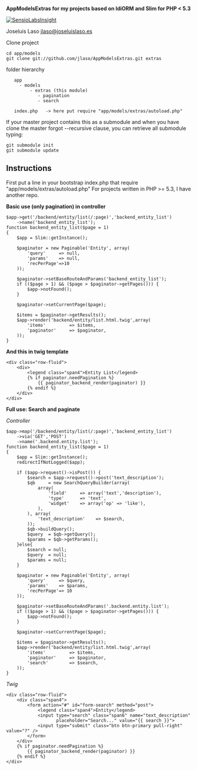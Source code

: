 **AppModelsExtras for my projects based on IdiORM and Slim for PHP < 5.3**

[![SensioLabsInsight](https://insight.sensiolabs.com/projects/0797a556-3b58-4057-a661-5d4e9d132dbf/big.png)](https://insight.sensiolabs.com/projects/0797a556-3b58-4057-a661-5d4e9d132dbf)

Joseluis Laso <jlaso@joseluislaso.es>

Clone project
```
cd app/models
git clone git://github.com/jlaso/AppModelsExtras.git extras

```
folder hierarchy
```
   app
     - models
         - extras (this module)
            - pagination
            - search

   index.php   -> here put require "app/models/extras/autoload.php"

```

If your master project contains this as a submodule and when you have clone the master forgot
--recursive clause, you can retrieve all submodule typing:
```
git submodule init
git submodule update
```

## Instructions

First put a line in your bootstrap index.php that require "app/models/extras/autoload.php"
For projects written in PHP >= 5.3, I have another repo.


**Basic use (only pagination) in controller**

```
$app->get('/backend/entity/list(/:page)','backend_entity_list')
    ->name('backend_entity_list');
function backend_entity_list($page = 1)
{
    $app = Slim::getInstance();

    $paginator = new Paginable('Entity', array(
        'query'     => null,
        'params'    => null,
        'recPerPage'=>10
    ));

    $paginator->setBaseRouteAndParams('backend_entity_list');
    if (($page > 1) && ($page > $paginator->getPages())) {
        $app->notFound();
    }

    $paginator->setCurrentPage($page);

    $items = $paginator->getResults();
    $app->render('backend/entity/list.html.twig',array(
        'items'         => $items,
        'paginator'     => $paginator,
    ));
}
```

**And this in twig template**

```
<div class="row-fluid">
    <div>
        <legend class="span4">Entity List</legend>
        {% if paginator.needPagination %}
            {{ paginator_backend_render(paginator) }}
        {% endif %}
    </div>
</div>

```

**Full use: Search and paginate**

*Controller*

```
$app->map('/backend/entity/list(/:page)','backend_entity_list')
    ->via('GET','POST')
    ->name('.backend.entity.list');
function backend_entity_list($page = 1)
{
    $app = Slim::getInstance();
    redirectIfNotLogged($app);

    if ($app->request()->isPost()) {
        $search = $app->request()->post('text_description');
        $qb     = new SearchQueryBuilder(array(
            array(
                'field'     => array('text','description'),
                'type'      => 'text',
                'widget'    => array('op' => 'like'),
            ),
        ), array(
            'text_description'    => $search,
        ));
        $qb->buildQuery();
        $query  = $qb->getQuery();
        $params = $qb->getParams();
    }else{
        $search = null;
        $query  = null;
        $params = null;
    }

    $paginator = new Paginable('Entity', array(
        'query'     => $query,
        'params'    => $params,
        'recPerPage'=> 10
    ));

    $paginator->setBaseRouteAndParams('.backend.entity.list');
    if (($page > 1) && ($page > $paginator->getPages())) {
        $app->notFound();
    }

    $paginator->setCurrentPage($page);

    $items = $paginator->getResults();
    $app->render('backend/entity/list.html.twig',array(
        'items'         => $items,
        'paginator'     => $paginator,
        'search'        => $search,
    ));
}

```

*Twig*

```
<div class="row-fluid">
    <div class="span4">
        <form action="#" id="form-search" method="post">
            <legend class="span4">Entity</legend>
            <input type="search" class="span6" name="text_description"
                   placeholder="Search..." value="{{ search }}">
            <input type="submit" class="btn btn-primary pull-right" value="?" />
        </form>
    </div>
    {% if paginator.needPagination %}
        {{ paginator_backend_render(paginator) }}
    {% endif %}
</div>
```


